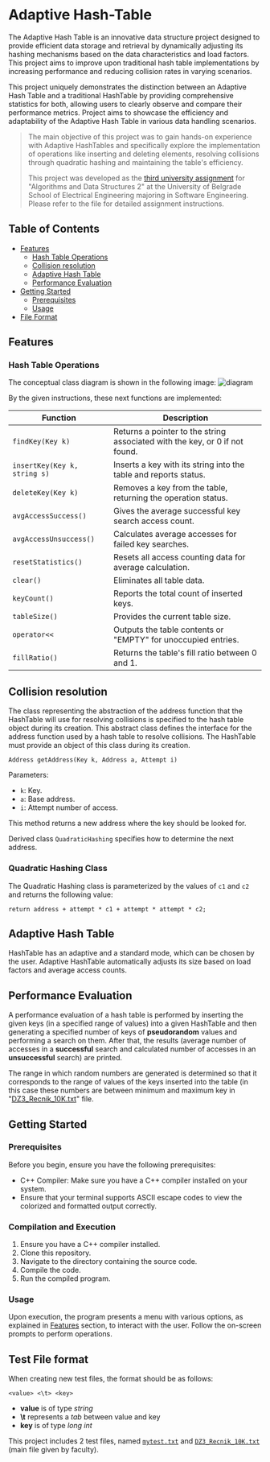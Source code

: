 # Adaptive Hash-Table

The Adaptive Hash Table is an innovative data structure project designed to provide efficient data storage and retrieval by dynamically adjusting its hashing mechanisms based on the data characteristics and load factors. This project aims to improve upon traditional hash table implementations by increasing performance and reducing collision rates in varying scenarios.


This project uniquely demonstrates the distinction between an Adaptive Hash Table and a traditional HashTable by providing comprehensive statistics for both, allowing users to clearly observe and compare their performance metrics. Project aims to showcase the efficiency and adaptability of the Adaptive Hash Table in various data handling scenarios.
> The main objective of this project was to gain hands-on experience with Adaptive HashTables and specifically explore the implementation of operations like inserting and deleting elements, resolving collisions through quadratic hashing and maintaining the table's efficiency.
> 
> This project was developed as the [third university assignment](instructions.pdf) for "Algorithms and Data Structures 2" at the University of Belgrade School of Electrical Engineering majoring in Software Engineering. Please refer to the file for detailed assignment instructions.

## Table of Contents

- [Features](#features)
  - [Hash Table Operations](#hash-table-operations)
  - [Collision resolution](#collision-resolution)
  - [Adaptive Hash Table](#adaptive-hash-table)
  - [Performance Evaluation](#performance-evaluation)
- [Getting Started](#getting-started)
  - [Prerequisites](#prerequisites)
  - [Usage](#usage)
- [File Format](#test-file-format)

## Features

### Hash Table Operations

The conceptual class diagram is shown in the following image:
![diagram](https://github.com/fili5rovic/Adaptive-Hash-Table/assets/110270696/405321d6-c7a4-4b48-9e44-544c39f4ce65)




By the given instructions, these next functions are implemented:

| Function | Description |
|---|---|
| `findKey(Key k)` | Returns a pointer to the string associated with the key, or 0 if not found. |
| `insertKey(Key k, string s)` | Inserts a key with its string into the table and reports status. |
| `deleteKey(Key k)` | Removes a key from the table, returning the operation status. |
| `avgAccessSuccess()` | Gives the average successful key search access count. |
| `avgAccessUnsuccess()` | Calculates average accesses for failed key searches. |
| `resetStatistics()` | Resets all access counting data for average calculation. |
| `clear()` | Eliminates all table data. |
| `keyCount()` | Reports the total count of inserted keys. |
| `tableSize()` | Provides the current table size. |
| `operator<<` | Outputs the table contents or "EMPTY" for unoccupied entries. |
| `fillRatio()` | Returns the table's fill ratio between 0 and 1. |


## Collision resolution
The class representing the abstraction of the address function that the HashTable will use for resolving collisions is specified to the hash table object during its creation.
This abstract class defines the interface for the address function used by a hash table to resolve collisions. The HashTable must provide an object of this class during its creation.

```
Address getAddress(Key k, Address a, Attempt i) 
```

Parameters:
- `k`: Key.
- `a`: Base address.
- `i`: Attempt number of access.

This method returns a new address where the key should be looked for. 

Derived class `QuadraticHashing` specifies how to determine the next address.

### Quadratic Hashing Class
The Quadratic Hashing class is parameterized by the values of `c1` and `c2` and returns the following value:

```
return address + attempt * c1 + attempt * attempt * c2;
```

## Adaptive Hash Table
HashTable has an adaptive and a standard mode, which can be chosen by the user. Adaptive HashTable automatically adjusts its size based on load factors and average access counts.

## Performance Evaluation
A performance evaluation of a hash table is performed by inserting the given keys (in a specified range of values) into a given HashTable and then generating a specified number of keys of **pseudorandom** values and performing a search on them. After that, the results (average number of accesses in a **successful** search and calculated number of accesses in an **unsuccessful** search) are printed.<br />

The range in which random numbers are generated is determined so that it corresponds to the range of values of the keys inserted into the table (in this case these numbers are between minimum and maximum key in "[DZ3_Recnik_10K.txt](Files/DZ3_Recnik_10K.txt)" file.

## Getting Started

### Prerequisites
Before you begin, ensure you have the following prerequisites:

- C++ Compiler: Make sure you have a C++ compiler installed on your system.
- Ensure that your terminal supports ASCII escape codes to view the colorized and formatted output correctly.

### Compilation and Execution

1. Ensure you have a C++ compiler installed.
2. Clone this repository.
3. Navigate to the directory containing the source code.
4. Compile the code.
5. Run the compiled program.

 ### Usage

Upon execution, the program presents a menu with various options, as explained in [Features](#features) section, to interact with the user. Follow the on-screen prompts to perform operations.


## Test File format
When creating new test files, the format should be as follows:
```
<value> <\t> <key>
```
* **value** is of type *string*
* **\t** represents a *tab* between value and key 
* **key** is of type *long int*

This project includes 2 test files, named [`mytest.txt`](Files/mytest.txt) and [`DZ3_Recnik_10K.txt`](Files/DZ3_Recnik_10K.txt) (main file given by faculty).
